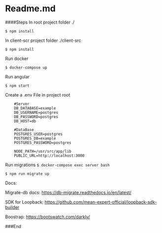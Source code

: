 # Readme.md

####Steps
In root project folder ./

`$ npm install`

In client-scr project folder ./client-src

`$ npm install`

Run docker

`$ docker-compose up`

Run angular

`$ npm start`


Create a .env File in project root
```
	#Server
	DB_DATABASE=example
	DB_USERNAME=postgres
	DB_PASSWORD=postgres
	DB_HOST=db
	
	#DataBase
	POSTGRES_USER=postgres
	POSTGRES_DB=example
	POSTGRES_PASSWORD=postgres

	NODE_PATH=/usr/src/app/lib
	PUBLIC_URL=http://localhost:3000
```


Run migrations
`$ docker-compose exec server bash`

`$ npm run migrate up`

Docs:

Migrate-db docs: https://db-migrate.readthedocs.io/en/latest/

SDK for Loopback: https://github.com/mean-expert-official/loopback-sdk-builder

Boostrap: https://bootswatch.com/darkly/

###End
